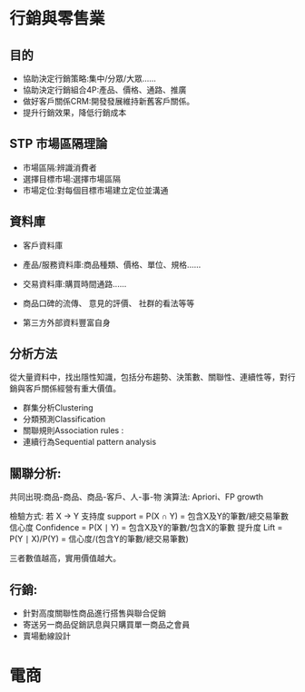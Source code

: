 
# 行銷與零售業

## 目的
* 協助決定行銷策略:集中/分眾/大眾......
* 協助決定行銷組合4P:產品、價格、通路、推廣
* 做好客戶關係CRM:開發發展維持新舊客戶關係。
* 提升行銷效果，降低行銷成本 

## STP 市場區隔理論
* 市場區隔:辨識消費者
* 選擇目標市場:選擇市場區隔
* 市場定位:對每個目標市場建立定位並溝通

## 資料庫
* 客戶資料庫
* 產品/服務資料庫:商品種類、價格、單位、規格......
* 交易資料庫:購買時間通路......

* 商品口碑的流傳、 意見的評價、 社群的看法等等
* 第三方外部資料豐富自身

## 分析方法
從大量資料中，找出隱性知識，包括分布趨勢、決策數、關聯性、連續性等，對行銷與客戶關係經營有重大價值。
* 群集分析Clustering
* 分類預測Classification
* 關聯規則Association rules :
* 連續行為Sequential pattern analysis

## 關聯分析:
共同出現:商品-商品、商品-客戶、人-事-物
演算法: Apriori、FP growth

檢驗方式:
若 X -> Y
支持度 support = P(X ∩ Y) = 包含X及Y的筆數/總交易筆數
信心度 Confidence = P(X ∣ Y) = 包含X及Y的筆數/包含X的筆數
提升度 Lift = P(Y ∣ X)/P(Y) = 信心度/(包含Y的筆數/總交易筆數)

三者數值越高，實用價值越大。

## 行銷:
* 針對高度關聯性商品進行搭售與聯合促銷
* 寄送另一商品促銷訊息與只購買單一商品之會員
* 賣場動線設計

# 電商


